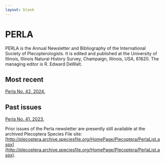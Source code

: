 ```yaml
---
layout: blank
---
```


<div class="container mx-auto my-8 px-4 md:px-0 box-border">

# PERLA

PERLA is the Annual Newsletter and Bibliography of the International Society of Plecopterologists. It is edited and published at the University of Illinois, Illinois Natural History Survey, Champaign, Illinois, USA, 61820. The managing editor is R. Edward DeWalt.

## Most recent

<GalleryMosaic :depiction-id="[1106924]" image-width="100px" class="w-28"  />

[Perla No. 42. 2024.](/perla/Perla_vol_42_11-12-24.pdf)

## Past issues

[Perla No. 41. 2023.](/perla/Perla_vol_41_10-02-23.pdf)

Prior issues of the  Perla newsletter are presently still available at the archived Plecoptera Species File site: [http://plecoptera.archive.speciesfile.org/HomePage/Plecoptera/PerlaList.aspx](http://plecoptera.archive.speciesfile.org/HomePage/Plecoptera/PerlaList.aspx).

</div>
